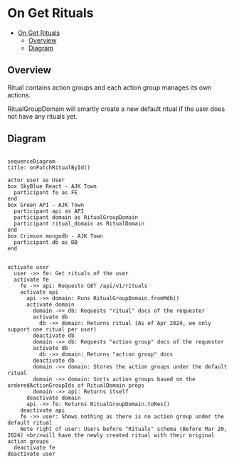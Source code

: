 # On Get Rituals

<!-- TOC -->

- [On Get Rituals](#on-get-rituals)
  - [Overview](#overview)
  - [Diagram](#diagram)

<!-- /TOC -->

## Overview

Ritual contains action groups and each action group manages its own actions.

RitualGroupDomain will smartly create a new default ritual if the user does not have any rituals yet.


## Diagram
```mermaid

sequenceDiagram
title: onPatchRitualById()

actor user as User
box SkyBlue React - AJK Town
  participant fe as FE
end
box Green API - AJK Town
  participant api as API
  participant domain as RitualGroupDomain
  participant ritual_domain as RitualDomain
end
box Crimson mongodb - AJK Town
  participant db as DB
end


activate user
  user ->> fe: Get rituals of the user
  activate fe
    fe ->> api: Requests GET /api/v1/rituals
    activate api
      api ->> domain: Runs RitualGroupDomain.fromMdb()
      activate domain
        domain ->> db: Requests "ritual" docs of the requester
        activate db
          db ->> domain: Returns ritual (As of Apr 2024, we only support one ritual per user)
        deactivate db
        domain ->> db: Requests "action group" docs of the requester
        activate db
          db ->> domain: Returns "action group" docs
        deactivate db
        domain ->> domain: Stores the action groups under the default ritual
        domain ->> domain: Sorts action groups based on the orderedActionGroupIds of RitualDomain props
        domain ->> api: Returns itself
      deactivate domain
      api ->> fe: Returns RitualGroupDomain.toRes()
    deactivate api
    fe ->> user: Shows nothing as there is no action group under the default ritual
    Note right of user: Users before "Rituals" schema (Before Mar 20, 2024) <br/>will have the newly created ritual with their original action groups
  deactivate fe
deactivate user
```

